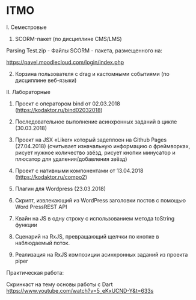 # ITMO

I. Семестровые

1. SCORM-пакет (по дисциплине CMS/LMS)

Parsing Test.zip - Файлы SCORM - пакета, размещенного на:

https://pavel.moodlecloud.com/login/index.php

2. Корзина пользователя с drag и кастомными событиями (по дисциплине веб-языки)

II. Лабораторные

1. Проект с оператором bind от 02.03.2018 (https://kodaktor.ru/bind02032018) 

2. Последовательное выполнение асинхронных заданий в цикле (30.03.2018)

3. Проект на JSX «Liker» который задеплоен на Github Pages (27.04.2018) (считывает изначальную информацию о фреймворках, рисует нужное количество звёзд, рисует кнопки минусатор и плюсатор для удаления/добавления звёзд)

4. Проект с нативными компонентами от 13.04.2018 (https://kodaktor.ru/compo2)

5. Плагин для Wordpress (23.03.2018)

6. Скрипт, извлекающий из WordPress заголовки постов с помощью Word PressREST API

7. Квайн на JS в одну строку с использованием метода toString функции

8. Сценарий на RxJS, превращающий щелчки по кнопке в наблюдаемый поток.

9. Реализация на RxJS композиции асинхронных заданий из проекта piper

Практическая работа:

Скринкаст на тему основы работы с Dart https://www.youtube.com/watch?v=5_eKxUCND-Y&t=633s

